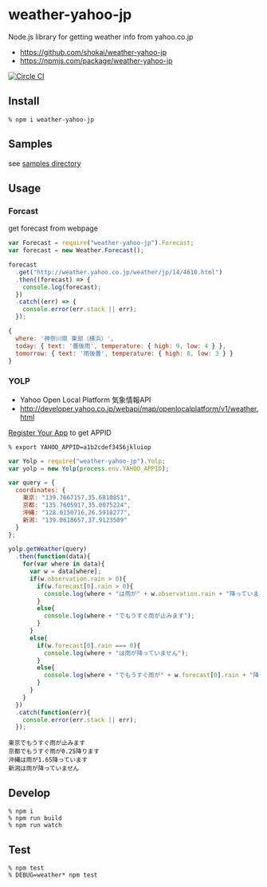 # weather-yahoo-jp
Node.js library for getting weather info from yahoo.co.jp

- https://github.com/shokai/weather-yahoo-jp
- https://npmjs.com/package/weather-yahoo-jp

[![Circle CI](https://circleci.com/gh/shokai/weather-yahoo-jp.svg?style=svg)](https://circleci.com/gh/shokai/weather-yahoo-jp)

## Install

    % npm i weather-yahoo-jp


## Samples

see [samples directory](https://github.com/shokai/weather-yahoo-jp/tree/master/samples)


## Usage

### Forcast
get forecast from webpage

```javascript
var Forecast = require("weather-yahoo-jp").Forecast;
var forecast = new Weather.Forecast();

forecast
  .get("http://weather.yahoo.co.jp/weather/jp/14/4610.html")
  .then((forecast) => {
    console.log(forecast);
  })
  .catch((err) => {
    console.error(err.stack || err);
  });
```

```javascript
{
  where: '神奈川県 東部（横浜）',
  today: { text: '曇後雨', temperature: { high: 9, low: 4 } },
  tomorrow: { text: '雨後曇', temperature: { high: 8, low: 3 } }
}
```


### YOLP

- Yahoo Open Local Platform 気象情報API
- http://developer.yahoo.co.jp/webapi/map/openlocalplatform/v1/weather.html


[Register Your App](https://e.developer.yahoo.co.jp/register) to get APPID


    % export YAHOO_APPID=a1b2cdef3456jkluiop


```javascript
var Yolp = require("weather-yahoo-jp").Yolp;
var yolp = new Yolp(process.env.YAHOO_APPID);

var query = {
  coordinates: {
    東京: "139.7667157,35.6810851",
    京都: "135.7605917,35.0075224",
    沖縄: "128.0150716,26.5918277",
    新潟: "139.0618657,37.9123509"
  }
};

yolp.getWeather(query)
  .then(function(data){
    for(var where in data){
      var w = data[where];
      if(w.observation.rain > 0){
        if(w.forecast[0].rain > 0){
          console.log(where + "は雨が" + w.observation.rain + "降っています");
        }
        else{
          console.log(where + "でもうすぐ雨が止みます");
        }
      }
      else{
        if(w.forecast[0].rain === 0){
          console.log(where + "は雨が降っていません");
        }
        else{
          console.log(where + "でもうすぐ雨が" + w.forecast[0].rain + "降ります");
        }
      }
    }
  })
  .catch(function(err){
    console.error(err.stack || err);
  });
```

```
東京でもうすぐ雨が止みます
京都でもうすぐ雨が0.25降ります
沖縄は雨が1.65降っています
新潟は雨が降っていません
```


## Develop

    % npm i
    % npm run build
    % npm run watch

## Test

    % npm test
    % DEBUG=weather* npm test
